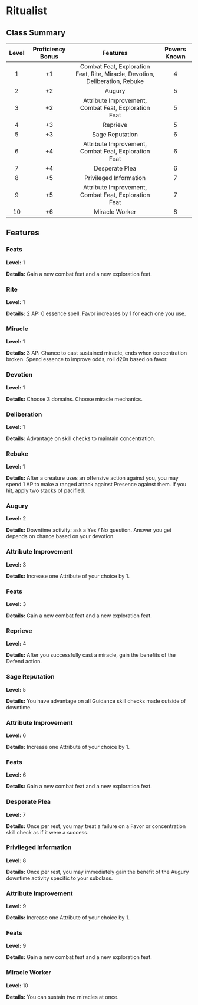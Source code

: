 # Ritualist

## Class Summary

|   Level   |   Proficiency Bonus |   Features  |   Powers Known |
|:-:|:-:|:-:|:-:|
|   1   |   +1  |   Combat Feat, Exploration Feat, Rite, Miracle, Devotion, Deliberation, Rebuke    |   4   |
|   2   |   +2  |   Augury  |   5   |
|   3   |   +2  |   Attribute Improvement, Combat Feat, Exploration Feat    |   5   |
|   4   |   +3  |   Reprieve    |   5   |
|   5   |   +3  |   Sage Reputation |   6   |
|   6   |   +4  |   Attribute Improvement, Combat Feat, Exploration Feat    |   6   |
|   7   |   +4  |   Desperate Plea  |   6   |
|   8   |   +5  |   Privileged Information  |   7   |
|   9   |   +5  |   Attribute Improvement, Combat Feat, Exploration Feat    |   7   |
|   10  |   +6  |   Miracle Worker  |   8   |

## Features

### Feats

**Level:** 1

**Details:** Gain a new combat feat and a new exploration feat.

### Rite

**Level:** 1

**Details:** 2 AP: 0 essence spell. Favor increases by 1 for each one you use.

### Miracle

**Level:** 1

**Details:** 3 AP: Chance to cast sustained miracle, ends when concentration broken. Spend essence to improve odds, roll d20s based on favor.

### Devotion

**Level:** 1

**Details:** Choose 3 domains. Choose miracle mechanics.

### Deliberation

**Level:** 1

**Details:** Advantage on skill checks to maintain concentration.

### Rebuke

**Level:** 1

**Details:** After a creature uses an offensive action against you, you may spend 1 AP to make a ranged attack against Presence against them. If you hit, apply two stacks of pacified.

### Augury

**Level:** 2

**Details:** Downtime activity: ask a Yes / No question. Answer you get depends on chance based on your devotion.

### Attribute Improvement

**Level:** 3

**Details:** Increase one Attribute of your choice by 1.

### Feats

**Level:** 3

**Details:** Gain a new combat feat and a new exploration feat.

### Reprieve

**Level:** 4

**Details:** After you successfully cast a miracle, gain the benefits of the Defend action.

### Sage Reputation

**Level:** 5

**Details:** You have advantage on all Guidance skill checks made outside of downtime.

### Attribute Improvement

**Level:** 6

**Details:** Increase one Attribute of your choice by 1.

### Feats

**Level:** 6

**Details:** Gain a new combat feat and a new exploration feat.

### Desperate Plea

**Level:** 7

**Details:** Once per rest, you may treat a failure on a Favor or concentration skill check as if it were a success.

### Privileged Information

**Level:** 8

**Details:** Once per rest, you may immediately gain the benefit of the Augury downtime activity specific to your subclass.

### Attribute Improvement

**Level:** 9

**Details:** Increase one Attribute of your choice by 1.

### Feats

**Level:** 9

**Details:** Gain a new combat feat and a new exploration feat.

### Miracle Worker

**Level:** 10

**Details:** You can sustain two miracles at once.
